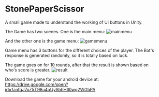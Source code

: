 # StonePaperScissor
A small game made to understand the working of UI buttons in Unity.

The Game has two scenes. One is the main menu:
![mainmenu](https://user-images.githubusercontent.com/25431607/37314574-e79f68ee-267a-11e8-844a-3861d36d7007.PNG)

And the other one is the game menu:
![gamemenu](https://user-images.githubusercontent.com/25431607/37314597-03374a72-267b-11e8-9d74-f442e21c8829.PNG)

Game menu has 3 buttons for the different choices of the player. The Bot's response is generated randomly, so it is totally based on luck.

The game goes on for 10 rounds, after that the result is shown based on who's score is greater.
![result](https://user-images.githubusercontent.com/25431607/37314641-45697db6-267b-11e8-9208-8e9b7f6044d4.PNG)

Download the game for your android device at: https://drive.google.com/open?id=1anfqJ7oZ5T98u4oUySbhHII0wg2WGbPA
